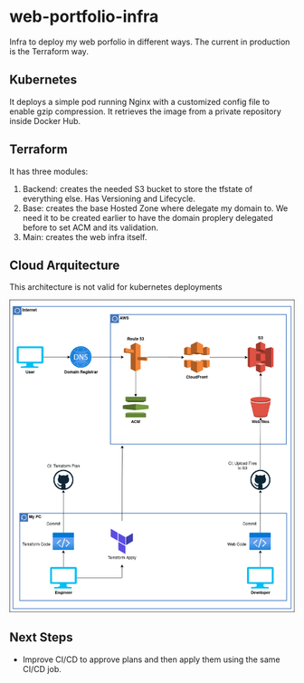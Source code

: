 # web-portfolio-infra

Infra to deploy my web porfolio in different ways. The current in production is the Terraform way.

## Kubernetes
It deploys a simple pod running Nginx with a customized config file to enable gzip compression. It retrieves the image from a private repository inside Docker Hub.

## Terraform
It has three modules:
1. Backend: creates the needed S3 bucket to store the tfstate of everything else. Has Versioning and Lifecycle.
1. Base: creates the base Hosted Zone where delegate my domain to. We need it to be created earlier to have the domain proplery delegated before to set ACM and its validation.
1. Main: creates the web infra itself.

## Cloud Arquitecture
This architecture is not valid for kubernetes deployments

![Cloud Arquitecture](web-portfolio-architecture.png)

## Next Steps
* Improve CI/CD to approve plans and then apply them using the same CI/CD job.